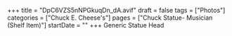 +++
title = "DpC6VZS5nNPGkuqDn_dA.avif"
draft = false
tags = ["Photos"]
categories = ["Chuck E. Cheese's"]
pages = ["Chuck Statue- Musician (Shelf Item)"]
startDate = ""
+++
Generic Statue Head
